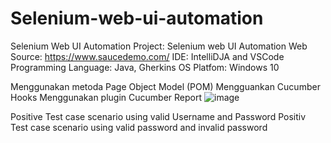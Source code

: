 # Selenium-web-ui-automation
Selenium Web UI Automation
Project: Selenium web UI Automation
Web Source: https://www.saucedemo.com/
IDE: IntelliDJA and VSCode
Programming Language: Java, Gherkins
OS Platfom: Windows 10

Menggunakan metoda Page Object Model (POM)
Mengguankan Cucumber Hooks
Menggunakan plugin Cucumber Report
![image](https://github.com/user-attachments/assets/53588925-082e-4306-8ee9-ee4a614a89cb)

Positive Test case scenario using valid Username and Password
Positiv Test case scenario using valid password and invalid password

